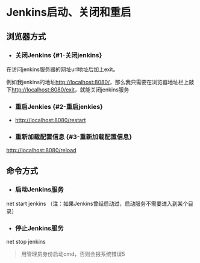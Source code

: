# Jenkins启动、关闭和重启

## 浏览器方式

* ### 关闭Jenkins {#1-关闭jenkins}

在访问jenkins服务器的网址url地址后加上exit。

例如我jenkins的地址[http://localhost:8080/](http://localhost:8080/)，那么我只需要在浏览器地址栏上敲下[http://localhost:8080/exit](http://localhost:8080/exit)，就能关闭jenkins服务

* ### 重启Jenkies {#2-重启jenkies}
* [http://localhost:8080/restart](http://localhost:8080/restart)

* ### 重新加载配置信息 {#3-重新加载配置信息}

[http://localhost:8080/reload](http://localhost:8080/reload)

## 命令方式

* ### 启动Jenkins服务

net start jenkins  （注：如果Jenkins曾经启动过，启动服务不需要进入到某个目录）

* ### 停止Jenkins服务

net stop jenkins

> 用管理员身份启动cmd，否则会报系统错误5



